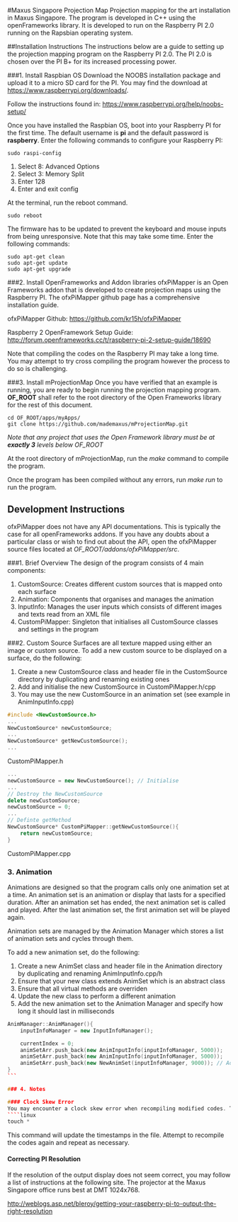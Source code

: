 #Maxus Singapore Projection Map
Projection mapping for the art installation in Maxus Singapore. The program is developed in C++ using the openFrameworks library. It is developed to run on the Raspberry PI 2.0 running on the Rapsbian operating system.

##Installation Instructions
The instructions below are a guide to setting up the projection mapping program on the Raspberry PI 2.0. The PI 2.0 is chosen over the PI B+ for its increased processing power. 

###1. Install Raspbian OS
Download the NOOBS installation package and upload it to a micro SD card for the PI. 
You may find the download at https://www.raspberrypi.org/downloads/.

Follow the instructions found in: https://www.raspberrypi.org/help/noobs-setup/

Once you have installed the Raspbian OS, boot into your Raspberry PI for the first time. The default username is **pi** and the default password is **raspberry**. Enter the following commands to configure your Raspberry PI:

````linux
sudo raspi-config
````
1. Select 8: Advanced Options
2. Select 3: Memory Split
3. Enter 128
4. Enter and exit config

At the terminal, run the reboot command.
````linux
sudo reboot
````

The firmware has to be updated to prevent the keyboard and mouse inputs from being unresponsive. Note that this may take some time. Enter the following commands:
````linux
sudo apt-get clean
sudo apt-get update
sudo apt-get upgrade
````

###2. Install OpenFrameworks and Addon libraries
ofxPiMapper is an Open Frameworks addon that is developed to create projection maps using the Raspberry PI. The ofxPiMapper github page has a comprehensive installation guide.

ofxPiMapper Github: https://github.com/kr15h/ofxPiMapper

Raspberry 2 OpenFramework Setup Guide: http://forum.openframeworks.cc/t/raspberry-pi-2-setup-guide/18690

Note that compiling the codes on the Raspberry PI may take a long time. You may attempt to try cross compiling the program however the process to do so is challenging.

###3. Install mProjectionMap
Once you have verified that an example is running, you are ready to begin running the projection mapping program. **OF_ROOT** shall refer to the root directory of the Open Frameworks library for the rest of this document.

````linux
cd OF_ROOT/apps/myApps/
git clone https://github.com/mademaxus/mProjectionMap.git
````

_Note that any project that uses the Open Framework library must be at **exactly 3** levels below OF_ROOT_

At the root directory of mProjectionMap, run the _make_ command to compile the program.

Once the program has been compiled without any errors, run _make run_ to run the program.

## Development Instructions
ofxPiMapper does not have any API documentations. This is typically the case for all openFrameworks addons.
If you have any doubts about a particular class or wish to find out about the API, open the ofxPiMapper source files located at _OF_ROOT/addons/ofxPiMapper/src_.

###1. Brief Overview
The design of the program consists of 4 main components:
1. CustomSource: Creates different custom sources that is mapped onto each surface
2. Animation: Components that organises and manages the animation
3. InputInfo: Manages the user inputs which consists of different images and texts read from an XML file
4. CustomPiMapper: Singleton that initialises all CustomSource classes and settings in the program

###2. Custom Source
Surfaces are all texture mapped using either an image or custom source. To add a new custom source to be displayed on a surface, do the following:

1. Create a new CustomSource class and header file in the CustomSource directory by duplicating and renaming existing ones
2. Add and initialise the new CustomSource in CustomPiMapper.h/cpp
3. You may use the new CustomSource in an animation set (see example in AnimInputInfo.cpp)

````c++
#include <NewCustomSource.h>
...
NewCustomSource* newCustomSource;
...
NewCustomSource* getNewCustomSource();
...
```` 
CustomPiMapper.h

````c++
...
newCustomSource = new NewCustomSource(); // Initialise
...
// Destroy the NewCustomSource
delete newCustomSource;
newCustomSource = 0;
...
// Definte getMethod
NewCustomSource* CustomPiMapper::getNewCustomSource(){
	return newCustomSource;
}
````
CustomPiMapper.cpp

### 3. Animation
Animations are designed so that the program calls only one animation set at a time. An animation set is an animation or display that lasts for a specified duration. After an animation set has ended, the next animation set is called and played. After the last animation set, the first animation set will be played again.

Animation sets are managed by the Animation Manager which stores a list of animation sets and cycles through them.

To add a new animation set, do the following:
1. Create a new AnimSet class and header file in the Animation directory by duplicating and renaming AnimInputInfo.cpp/h
2. Ensure that your new class extends AnimSet which is an abstract class
3. Ensure that all virtual methods are overriden
4. Update the new class to perform a different animation
5. Add the new animation set to the Animation Manager and specify how long it should last in milliseconds

````c++
AnimManager::AnimManager(){
    inputInfoManager = new InputInfoManager();

    currentIndex = 0;
    animSetArr.push_back(new AnimInputInfo(inputInfoManager, 5000));
    animSetArr.push_back(new AnimInputInfo(inputInfoManager, 5000));
    animSetArr.push_back(new NewAnimSet(inputInfoManager, 9000)); // Adds new animation set which lasts for 9seconds
}
```

### 4. Notes

#### Clock Skew Error
You may encounter a clock skew error when recompiling modified codes. This means that the timestamps of the files are not synchronized and cannot be compiled. You will see a list of affected files during compile time. This may be resolved by changing to the specified directory and running the following command.
````linux
touch *
````
This command will update the timestamps in the file. Attempt to recompile the codes again and repeat as necessary.

#### Correcting PI Resolution
If the resolution of the output display does not seem correct, you may follow a list of instructions at the following site. The projector at the Maxus Singapore office runs best at DMT 1024x768. 

http://weblogs.asp.net/bleroy/getting-your-raspberry-pi-to-output-the-right-resolution



